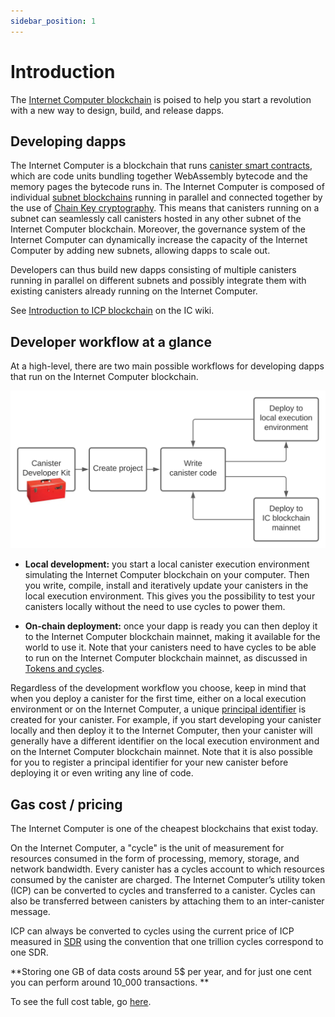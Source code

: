 ```yaml
---
sidebar_position: 1
---
```

# Introduction

The [Internet Computer blockchain](https://wiki.internetcomputer.org/wiki/Introduction_to_ICP) is poised to help you start a revolution with a new way to design, build, and release dapps.

## Developing dapps

The Internet Computer is a blockchain that runs [canister smart contracts](https://internetcomputer.org/how-it-works/architecture-of-the-internet-computer/#canister-smart-contracts), which are code units bundling together WebAssembly bytecode and the memory pages the bytecode runs in. The Internet Computer is composed of individual [subnet blockchains](https://internetcomputer.org/how-it-works/architecture-of-the-internet-computer/#subnet-architecture) running in parallel and connected together by the use of [Chain Key cryptography](https://internetcomputer.org/how-it-works/#Chain-key-cryptography). This means that canisters running on a subnet can seamlessly call canisters hosted in any other subnet of the Internet Computer blockchain. Moreover, the governance system of the Internet Computer can dynamically increase the capacity of the Internet Computer by adding new subnets, allowing dapps to scale out.

Developers can thus build new dapps consisting of multiple canisters running in parallel on different subnets and possibly integrate them with existing canisters already running on the Internet Computer.

See [Introduction to ICP blockchain](https://wiki.internetcomputer.org/wiki/Introduction_to_ICP) on the IC wiki.

## Developer workflow at a glance

At a high-level, there are two main possible workflows for developing dapps that run on the Internet Computer blockchain.

![Development paths](_attachments/local-remote-path-workflow.svg)

- **Local development:** you start a local canister execution environment simulating the Internet Computer blockchain on your computer. Then you write, compile, install and iteratively update your canisters in the local execution environment. This gives you the possibility to test your canisters locally without the need to use cycles to power them.

- **On-chain deployment:** once your dapp is ready you can then deploy it to the Internet Computer blockchain mainnet, making it available for the world to use it. Note that your canisters need to have cycles to be able to run on the Internet Computer blockchain mainnet, as discussed in [Tokens and cycles](/concepts/tokens-cycles.md).

Regardless of the development workflow you choose, keep in mind that when you deploy a canister for the first time, either on a local execution environment or on the Internet Computer, a unique [principal identifier](/references/glossary.md#principal) is created for your canister. For example, if you start developing your canister locally and then deploy it to the Internet Computer, then your canister will generally have a different identifier on the local execution environment and on the Internet Computer blockchain mainnet. Note that it is also possible for you to register a principal identifier for your new canister before deploying it or even writing any line of code.

## Gas cost / pricing

The Internet Computer is one of the cheapest blockchains that exist today. 

On the Internet Computer, a "cycle" is the unit of measurement for resources consumed in the form of processing, memory, storage, and network bandwidth. Every canister has a cycles account to which resources consumed by the canister are charged. The Internet Computer’s utility token (ICP) can be converted to cycles and transferred to a canister. Cycles can also be transferred between canisters by attaching them to an inter-canister message.

ICP can always be converted to cycles using the current price of ICP measured in [SDR](https://en.wikipedia.org/wiki/Special_drawing_rights) using the convention that one trillion cycles correspond to one SDR.

**Storing one GB of data costs around 5$ per year, and for just one cent you can perform around 10_000 transactions. **

To see the full cost table, go [here](./gas-cost.md).